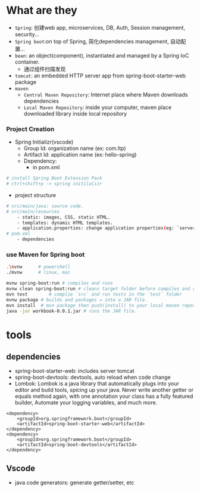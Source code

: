 # What are they
- `Spring`: 创建web app, microservices, DB, Auth, Session management, security...
- `Spring boot`:on top of Spring, 简化dependencies management, 自动配置...
- `bean`: an object(component), instantiated and managed by a Spring IoC container.
    - 通过组件扫描发现
- `tomcat`: an embedded HTTP server app from spring-boot-starter-web package
- `maven`
    - `Central Maven Repository`: Internet place where Maven downloads dependencies 
    - `Local Maven Repository`: inside your computer, maven place downloaded library inside local repository



### Project Creation
- Spring Initializr(vscode)
    - Group Id: organization name (ex: com.ltp)
    - Artifact Id: application name (ex: hello-spring)
    - Dependency:
        - in pom.xml


```bash
# install Spring Boot Extension Pack
# ctrl+shift+p -> spring initilalizr
```

- project structure
```bash
# src/main/java: source code.
# src/main/resources
    - static: images, CSS, static HTML.
    - templates: dynamic HTML templates.
    - application.properties: change application properties(eg: `server.port=9090`)
# pom.xml
    - dependencies
```

### use Maven for Spring boot
```bash
.\mvnw      # powershell
./mvnw      # linux, mac

mvnw spring-boot:run # compiles and runs 
mvnw clean spring-boot:run # cleans target folder before compiles and runs 
mvn test        # complie `src` and run tests in the `test` folder
mvnw package # builds and packages = into a JAR file.
mvn install  # mvn package then push(install) to your local maven repository
java -jar workbook-0.0.1.jar # runs the JAR file.
```













































# tools

## dependencies

- spring-boot-starter-web: includes server tomcat
- spring-boot-devtools: devtools, auto reload when code change
- Lombok: Lombok is a java library that automatically plugs into your editor and build tools, spicing up your java. Never write another getter or equals method again, with one annotation your class has a fully featured builder, Automate your logging variables, and much more.


```
<dependency>
    <groupId>org.springframework.boot</groupId>
    <artifactId>spring-boot-starter-web</artifactId>
</dependency>
<dependency>
    <groupId>org.springframework.boot</groupId>
    <artifactId>spring-boot-devtools</artifactId>
</dependency>
```

## Vscode
- java code generators: generate getter/setter, etc
